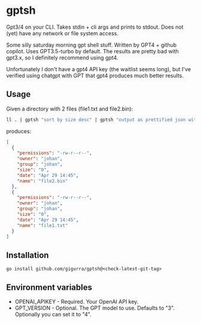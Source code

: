 # gptsh
Gpt3/4 on your CLI. Takes stdin + cli args and prints to stdout. Does not (yet) have any network or file system access.

Some silly saturday morning gpt shell stuff. Written by GPT4 + github copilot. Uses GPT3.5-turbo by default.
The results are pretty bad with gpt3.x, so I definitely recommend using gpt4. 

Unfortunately I don't have a gpt4 API key (the waitlist seems long), but I've verified using chatgpt with GPT that gpt4 produces much better results.

## Usage

Given a directory with 2 files (file1.txt and file2.bin):
```bash
ll . | gptsh "sort by size desc" | gptsh "output as prettified json with some useful field names"
```
produces:
```json
[
  {
    "permissions": "-rw-r--r--",
    "owner": "johan",
    "group": "johan",
    "size": "0",
    "date": "Apr 29 14:45",
    "name": "file2.bin"
  },
  {
    "permissions": "-rw-r--r--",
    "owner": "johan",
    "group": "johan",
    "size": "0",
    "date": "Apr 29 14:45",
    "name": "file1.txt"
  }
]
```

## Installation
```go install github.com/gigurra/gptsh@<check-latest-git-tag>```

## Environment variables
* OPENAI_APIKEY -  Required. Your OpenAI API key.
* GPT_VERSION - Optional. The GPT model to use. Defaults to "3". Optionally you can set it to "4".